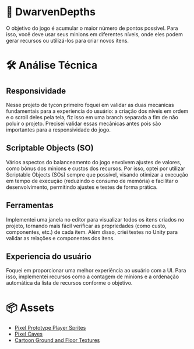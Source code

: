 # 🎯 DwarvenDepths 
O objetivo do jogo é acumular o maior número de pontos possível. Para isso, você deve usar seus minions em diferentes níveis, onde eles podem gerar recursos ou utilizá-los para criar novos itens.

# 🛠️ Análise Técnica
## Responsividade
Nesse projeto de tycon primeiro foquei em validar as duas mecanicas fundamentais para a experiencia do usuário: a criação dos níveis em ordem e o scroll deles pela tela, fiz isso em uma branch separada a fim de não poluir o projeto. Precisei validar essas mecânicas antes pois são importantes para a responsividade do jogo.
## Scriptable Objects (SO)
Vários aspectos do balanceamento do jogo envolvem ajustes de valores, como bônus dos minions e custos dos recursos. Por isso, optei por utilizar Scriptable Objects (SOs) sempre que possível, visando otimizar a execução em tempo de execução (reduzindo o consumo de memória) e facilitar o desenvolvimento, permitindo ajustes e testes de forma prática.
## Ferramentas
Implementei uma janela no editor para visualizar todos os itens criados no projeto, tornando mais fácil verificar as propriedades (como custo, componentes, etc.) de cada item. Além disso, criei testes no Unity para validar as relações e componentes dos itens.
## Experiencia do usuário 
Foquei em proporcionar uma melhor experiência ao usuário com a UI. Para isso, implementei recursos como a contagem de minions e a ordenação automática da lista de recursos conforme o objetivo.

# 📦 Assets
* [Pixel Prototype Player Sprites](https://assetstore.unity.com/packages/2d/characters/pixel-prototype-player-sprites-221542)
* [Pixel Caves](https://assetstore.unity.com/packages/2d/environments/pixel-caves-136235)
* [Cartoon Ground and Floor Textures](https://assetstore.unity.com/packages/2d/textures-materials/floors/cartoon-ground-and-floor-textures-68398)
